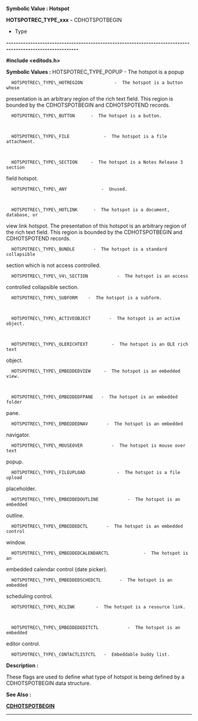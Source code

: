 




<!--
 /\* Font Definitions \*/
 @font-face
 {font-family:"Tms Rmn";
 panose-1:2 2 6 3 4 5 5 2 3 4;}
@font-face
 {font-family:Helv;
 panose-1:2 11 6 4 2 2 2 3 2 4;}
@font-face
 {font-family:"Cambria Math";
 panose-1:2 4 5 3 5 4 6 3 2 4;}
 /\* Style Definitions \*/
 p.MsoNormal, li.MsoNormal, div.MsoNormal
 {margin-top:0cm;
 margin-right:0cm;
 margin-bottom:8.0pt;
 margin-left:0cm;
 line-height:107%;
 font-size:11.0pt;
 font-family:"Calibri",sans-serif;}
.MsoChpDefault
 {font-size:11.0pt;}
.MsoPapDefault
 {margin-bottom:8.0pt;
 line-height:107%;}
 /\* Page Definitions \*/
 @page WordSection1
 {size:612.0pt 792.0pt;
 margin:72.0pt 72.0pt 72.0pt 72.0pt;}
div.WordSection1
 {page:WordSection1;}
-->




 


**Symbolic Value : Hotspot**



**HOTSPOTREC\_TYPE\_xxx** **-** CDHOTSPOTBEGIN
- Type


**----------------------------------------------------------------------------------------------------------**



**#include <editods.h>**


 **Symbolic Values :**      HOTSPOTREC\_TYPE\_POPUP         -  The hotspot is a popup  

  

      HOTSPOTREC\_TYPE\_HOTREGION            -  The hotspot is a button whose
presentation is an arbitrary region of the rich text field. This region is
bounded by the CDHOTSPOTBEGIN and CDHOTSPOTEND records.  

  

      HOTSPOTREC\_TYPE\_BUTTON      -  The hotspot is a button.  

  

      HOTSPOTREC\_TYPE\_FILE             -  The hotspot is a file attachment.  

  

      HOTSPOTREC\_TYPE\_SECTION     -  The hotspot is a Notes Release 3 section
field hotspot.  

  

      HOTSPOTREC\_TYPE\_ANY             -  Unused.  

  

      HOTSPOTREC\_TYPE\_HOTLINK      -  The hotspot is a document, database, or
view link hotspot. The presentation of this hotspot is an arbitrary region of
the rich text field. This region is bounded by the CDHOTSPOTBEGIN and
CDHOTSPOTEND records.  

  

      HOTSPOTREC\_TYPE\_BUNDLE       -  The hotspot is a standard collapsible
section which is not access controlled.  

  

      HOTSPOTREC\_TYPE\_V4\_SECTION           -  The hotspot is an access
controlled collapsible section.  

  

      HOTSPOTREC\_TYPE\_SUBFORM    -  The hotspot is a subform.  

  

      HOTSPOTREC\_TYPE\_ACTIVEOBJECT       -  The hotspot is an active object.  

  

      HOTSPOTREC\_TYPE\_OLERICHTEXT         -  The hotspot is an OLE rich text
object.  

  

      HOTSPOTREC\_TYPE\_EMBEDDEDVIEW     -  The hotspot is an embedded view.  

  

      HOTSPOTREC\_TYPE\_EMBEDDEDFPANE   -  The hotspot is an embedded folder
pane.  

  

      HOTSPOTREC\_TYPE\_EMBEDDEDNAV       -  The hotspot is an embedded
navigator.  

  

      HOTSPOTREC\_TYPE\_MOUSEOVER           -  The hotspot is mouse over text
popup.  

  

      HOTSPOTREC\_TYPE\_FILEUPLOAD            -  The hotspot is a file upload
placeholder.  

  

      HOTSPOTREC\_TYPE\_EMBEDDEDOUTLINE           -  The hotspot is an embedded
outline.  

  

      HOTSPOTREC\_TYPE\_EMBEDDEDCTL       -  The hotspot is an embedded control
window.  

  

      HOTSPOTREC\_TYPE\_EMBEDDEDCALENDARCTL             -  The hotspot is an
embedded calendar control (date picker).  

  

      HOTSPOTREC\_TYPE\_EMBEDDEDSCHEDCTL       -  The hotspot is an embedded
scheduling control.  

  

      HOTSPOTREC\_TYPE\_RCLINK        -  The hotspot is a resource link.  

  

      HOTSPOTREC\_TYPE\_EMBEDDEDEDITCTL           -  The hotspot is an embedded
editor control.  

  

      HOTSPOTREC\_TYPE\_CONTACTLISTCTL   -  Embeddable buddy list.  

  




**Description :**



These flags
are used to define what type of hotspot is being defined by a CDHOTSPOTBEGIN
data structure.


 **See Also :**


**[CDHOTSPOTBEGIN](CDHOTSPOTBEGIN.md)**



----------------------------------------------------------------------------------------------------------


 





